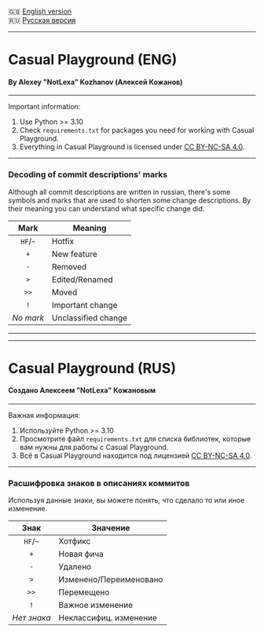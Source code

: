 :gb: [English version](#casual-playground-eng)\
:ru: [Русская версия](#casual-playground-rus)

___

# Casual Playground (ENG)
#### By Alexey "NotLexa" Kozhanov (Алексей Кожанов)

___

Important information:
1. Use Python >= 3.10
2. Check `requirements.txt` for packages you need for working with
   Casual Playground.
3. Everything in Casual Playground is licensed under
   [CC BY-NC-SA 4.0](https://creativecommons.org/licenses/by-nc-sa/4.0/).

___

### Decoding of commit descriptions' marks

Although all commit descriptions are written in russian, there's some
symbols and marks that are used to shorten some change descriptions.
By their meaning you can understand what specific change did.

|   Mark   | Meaning             |
| :------: | ------------------- |
| `HF`/`~` | Hotfix              |
|   `+`    | New feature         |
|   `-`    | Removed             |
|   `>`    | Edited/Renamed      |
|   `>>`   | Moved               |
|   `!`    | Important change    |
|_No mark_ | Unclassified change |

___
___

# Casual Playground (RUS)
#### Создано Алексеем "NotLexa" Кожановым

___

Важная информация:
1. Используйте Python >= 3.10
2. Просмотрите файл `requirements.txt` для списка библиотек, 
   которые вам нужны для работы с Casual Playground.
3. Всё в Casual Playground находится под лицензией
   [CC BY-NC-SA 4.0](https://creativecommons.org/licenses/by-nc-sa/4.0/).

___

### Расшифровка знаков в описаниях коммитов

Используя данные знаки, вы можете понять, что сделало то или иное
изменение.

|   Знак    | Значение               |
| :-------: | ---------------------- |
| `HF`/`~`  | Хотфикс                |
|   `+`     | Новая фича             |
|   `-`     | Удалено                |
|   `>`     | Изменено/Переименовано |
|   `>>`    | Перемещено             |
|   `!`     | Важное изменение       |
|_Нет знака_| Неклассифиц. изменение |